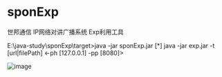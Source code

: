 # sponExp
世邦通信 IP网络对讲广播系统 Exp利用工具

E:\java-study\sponExp\target>java -jar sponExp.jar
[*] java -jar exp.jar -t [url|filePath] <-ph [127.0.0.1] -pp [8080]>

![image](https://github.com/user-attachments/assets/6f99cdd6-1693-49f6-ae87-cdb7234516d4)

